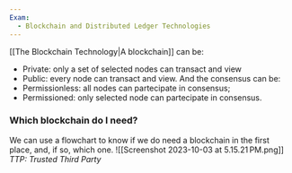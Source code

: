 ```yaml
---
Exam:
  - Blockchain and Distributed Ledger Technologies
---
```

[[The Blockchain Technology|A blockchain]] can be:
- Private: only a set of selected nodes can transact and view
- Public: every node can transact and view.
And the consensus can be:
- Permissionless: all nodes can partecipate in consensus;
- Permissioned: only selected node can partecipate in consensus.
### Which blockchain do I need?
We can use a flowchart to know if we do need a blockchain in the first place, and, if so, which one.
![[Screenshot 2023-10-03 at 5.15.21 PM.png]]
_TTP: Trusted Third Party_
